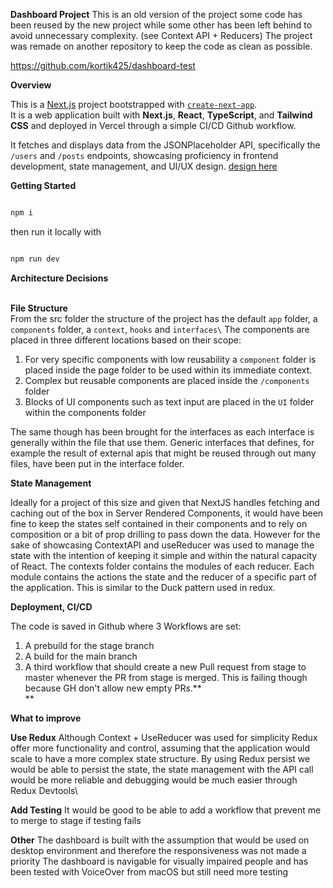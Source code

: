 **Dashboard Project**
This is an old version of the project some code has been reused by the new project while some other has been left behind to avoid unnecessary complexity. (see Context API + Reducers)
The project was remade on another repository to keep the code as clean as possible.

https://github.com/kortik425/dashboard-test

**Overview**

This is a [Next.js](https://nextjs.org) project bootstrapped with [`create-next-app`](https://nextjs.org/docs/app/api-reference/cli/create-next-app).\
It is a web application built with **Next.js**, **React**, **TypeScript**, and **Tailwind CSS** and deployed in Vercel through a simple CI/CD Github workflow.

It fetches and displays data from the JSONPlaceholder API, specifically the `/users` and `/posts` endpoints, showcasing proficiency in frontend development, state management, and UI/UX design.
[design here ](https://www.figma.com/proto/ie5W119HaEr232YFWWP8dj/Untitled?node-id=307-236&t=5dpgcGce4j6NisRU-1) 

**Getting Started**

```bash

npm i

```

then run it locally with 

```bash

npm run dev

```

**Architecture Decisions**

**\
File Structure**\
From the src folder the structure of the project has the default ```app``` folder, a ```components``` folder, a ```context```, ```hooks``` and ```interfaces\```
The components are placed in three different locations based on their scope: 

1.  For very specific components with low reusability a ```component``` folder is placed inside the page folder to be used within its immediate context.
2.  Complex but reusable components are placed inside the ```/components``` folder
3.  Blocks of UI components such as text input are placed in the ```UI``` folder within the components folder

The same though has been brought for the interfaces as each interface is generally within the file that use them. Generic interfaces that defines, for example the result of external apis that might be reused through out many files, have been put in the interface folder.

**State Management**

Ideally for a project of this size and given that NextJS handles fetching and caching out of the box in Server Rendered Components, it would have been fine to keep the states self contained in their components and to rely on composition or a bit of prop drilling to pass down the data. However for the sake of showcasing ContextAPI and useReducer was used to manage the state with the intention of keeping it simple and within the natural capacity of React. The contexts folder contains the modules of each reducer. Each module contains the actions the state and the reducer of a specific part of the application. This is similar to the Duck pattern used in redux.

**Deployment, CI/CD**

The code is saved in Github where 3 Workflows are set: 

1.  A prebuild for the stage branch
2.  A build for the main branch
3.  A third workflow that should create a new Pull request from stage to master whenever the PR from stage is merged. This is failing though because GH don't allow new empty PRs.**\
    **

**What to improve**

**Use Redux**
Although Context + UseReducer was used for simplicity Redux offer more functionality and control, assuming that the application would scale to have a more complex state structure. By using Redux persist we would be able to persist the state, the state management with the API call would be more reliable and debugging would be much easier through Redux Devtools\


**Add Testing**
It would be good to be able to add a workflow that prevent me to merge to stage if testing fails

**Other**
The dashboard is built with the assumption that would be used on desktop environment and therefore the responsiveness was not made a priority
The dashboard is navigable for visually impaired people and has been tested with VoiceOver from macOS but still need more testing
